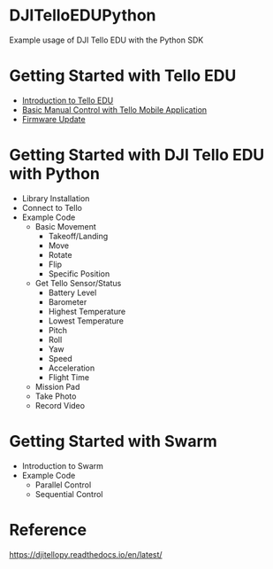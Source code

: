# DJITelloEDUPython
Example usage of DJI Tello EDU with the Python SDK

# Getting Started with Tello EDU
- [Introduction to Tello EDU](https://github.com/PerfecXX/DJITelloEDUPython/blob/main/doc/00_Introduction_to_TelloEDU.md)
- [Basic Manual Control with Tello Mobile Application](https://github.com/PerfecXX/DJITelloEDUPython/blob/main/doc/01_Manual_Control_with_Application.md)
- [Firmware Update]()

# Getting Started with DJI Tello EDU with Python
- Library Installation
- Connect to Tello
- Example Code
  - Basic Movement
    - Takeoff/Landing
    - Move
    - Rotate
    - Flip
    - Specific Position
  - Get Tello Sensor/Status
    - Battery Level
    - Barometer
    - Highest Temperature
    - Lowest Temperature
    - Pitch
    - Roll
    - Yaw
    - Speed
    - Acceleration
    - Flight Time
  - Mission Pad
  - Take Photo
  - Record Video
# Getting Started with Swarm
- Introduction to Swarm
- Example Code
  - Parallel Control
  - Sequential Control
  
# Reference
https://djitellopy.readthedocs.io/en/latest/
